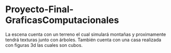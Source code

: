 # Proyecto-Final-GraficasComputacionales
 La escena cuenta con un terreno el cual simulará montañas y proximamente tendrá texturas junto con árboles. También cuenta con una casa realizada con figuras 3d las cuales son cubos. 
